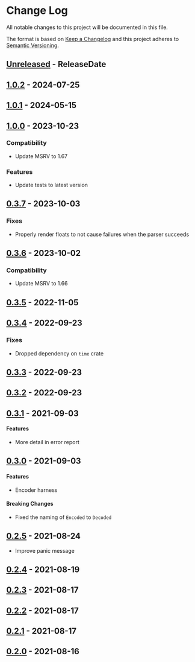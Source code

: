 # Change Log
All notable changes to this project will be documented in this file.

The format is based on [Keep a Changelog](http://keepachangelog.com/)
and this project adheres to [Semantic Versioning](http://semver.org/).

<!-- next-header -->
## [Unreleased] - ReleaseDate

## [1.0.2] - 2024-07-25

## [1.0.1] - 2024-05-15

## [1.0.0] - 2023-10-23

### Compatibility

- Update MSRV to 1.67

### Features

- Update tests to latest version

## [0.3.7] - 2023-10-03

### Fixes

- Properly render floats to not cause failures when the parser succeeds

## [0.3.6] - 2023-10-02

### Compatibility

- Update MSRV to 1.66

## [0.3.5] - 2022-11-05

## [0.3.4] - 2022-09-23

### Fixes

- Dropped dependency on `time` crate

## [0.3.3] - 2022-09-23

## [0.3.2] - 2022-09-23

## [0.3.1] - 2021-09-03

#### Features

- More detail in error report

## [0.3.0] - 2021-09-03

#### Features

- Encoder harness

#### Breaking Changes

- Fixed the naming of `Encoded` to `Decoded`

## [0.2.5] - 2021-08-24

- Improve panic message

## [0.2.4] - 2021-08-19

## [0.2.3] - 2021-08-17

## [0.2.2] - 2021-08-17

## [0.2.1] - 2021-08-17

## [0.2.0] - 2021-08-16

<!-- next-url -->
[Unreleased]: https://github.com/epage/git-stack/compare/v1.0.2...HEAD
[1.0.2]: https://github.com/epage/git-stack/compare/v1.0.1...v1.0.2
[1.0.1]: https://github.com/epage/git-stack/compare/v1.0.0...v1.0.1
[1.0.0]: https://github.com/epage/git-stack/compare/v0.3.7...v1.0.0
[0.3.7]: https://github.com/epage/git-stack/compare/v0.3.6...v0.3.7
[0.3.6]: https://github.com/epage/git-stack/compare/v0.3.5...v0.3.6
[0.3.5]: https://github.com/epage/git-stack/compare/v0.3.4...v0.3.5
[0.3.4]: https://github.com/epage/git-stack/compare/v0.3.3...v0.3.4
[0.3.3]: https://github.com/epage/git-stack/compare/v0.3.2...v0.3.3
[0.3.2]: https://github.com/epage/git-stack/compare/v0.3.1...v0.3.2
[0.3.1]: https://github.com/epage/git-stack/compare/v0.3.0...v0.3.1
[0.3.0]: https://github.com/epage/git-stack/compare/v0.2.5...v0.3.0
[0.2.5]: https://github.com/epage/git-stack/compare/v0.2.4...v0.2.5
[0.2.4]: https://github.com/epage/git-stack/compare/v0.2.3...v0.2.4
[0.2.3]: https://github.com/epage/git-stack/compare/v0.2.2...v0.2.3
[0.2.2]: https://github.com/epage/git-stack/compare/v0.2.1...v0.2.2
[0.2.1]: https://github.com/epage/git-stack/compare/v0.2.0...v0.2.1
[0.2.0]: https://github.com/epage/git-stack/compare/6b3acf93509758...v0.2.0
